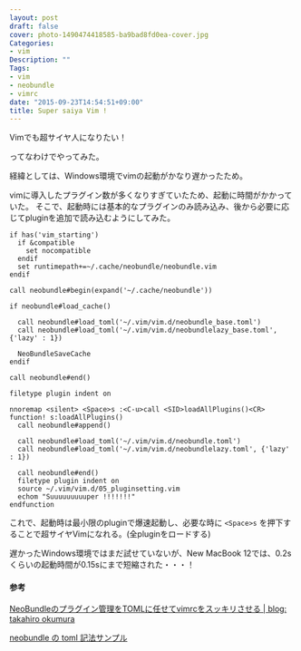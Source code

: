 ```yaml
---
layout: post
draft: false
cover: photo-1490474418585-ba9bad8fd0ea-cover.jpg
Categories:
- vim
Description: ""
Tags:
- vim
- neobundle
- vimrc
date: "2015-09-23T14:54:51+09:00"
title: Super saiya Vim !
---
```


Vimでも超サイヤ人になりたい！

ってなわけでやってみた。

経緯としては、Windows環境でvimの起動がかなり遅かったため。

vimに導入したプラグイン数が多くなりすぎていたため、起動に時間がかかっていた。
そこで、起動時には基本的なプラグインのみ読み込み、後から必要に応じてpluginを追加で読み込むようにしてみた。


```vim
if has('vim_starting')
  if &compatible
    set nocompatible
  endif
  set runtimepath+=~/.cache/neobundle/neobundle.vim
endif

call neobundle#begin(expand('~/.cache/neobundle'))

if neobundle#load_cache()

  call neobundle#load_toml('~/.vim/vim.d/neobundle_base.toml')
  call neobundle#load_toml('~/.vim/vim.d/neobundlelazy_base.toml', {'lazy' : 1})

  NeoBundleSaveCache
endif

call neobundle#end()

filetype plugin indent on

nnoremap <silent> <Space>s :<C-u>call <SID>loadAllPlugins()<CR>
function! s:loadAllPlugins()
  call neobundle#append()

  call neobundle#load_toml('~/.vim/vim.d/neobundle.toml')
  call neobundle#load_toml('~/.vim/vim.d/neobundlelazy.toml', {'lazy' : 1})

  call neobundle#end()
  filetype plugin indent on
  source ~/.vim/vim.d/05_pluginsetting.vim
  echom "Suuuuuuuuuper !!!!!!!"
endfunction
```

これで、起動時は最小限のpluginで爆速起動し、必要な時に `<Space>s` を押下することで超サイヤVimになれる。(全pluginをロードする)

遅かったWindows環境ではまだ試せていないが、New MacBook 12では、0.2sくらいの起動時間が0.15sにまで短縮された・・・！

#### 参考

[NeoBundleのプラグイン管理をTOMLに任せてvimrcをスッキリさせる | blog: takahiro okumura](http://blog.hifumi.info/2015/03/29/neobundle-load-toml/)

[neobundle の toml 記法サンプル](https://gist.github.com/Shougo/3d2adcb83e9eb0e8d4af)


